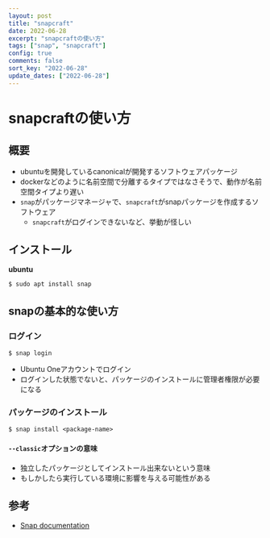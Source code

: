 ```yaml
---
layout: post
title: "snapcraft"
date: 2022-06-28
excerpt: "snapcraftの使い方"
tags: ["snap", "snapcraft"]
config: true
comments: false
sort_key: "2022-06-28"
update_dates: ["2022-06-28"]
---
```


# snapcraftの使い方

## 概要
 - ubuntuを開発しているcanonicalが開発するソフトウェアパッケージ
 - dockerなどのように名前空間で分離するタイプではなさそうで、動作が名前空間タイプより遅い
 - `snap`がパッケージマネージャで、`snapcraft`がsnapパッケージを作成するソフトウェア
   - `snapcraft`がログインできないなど、挙動が怪しい

## インストール

**ubuntu**  
```console
$ sudo apt install snap
```

## snapの基本的な使い方

### ログイン

```console
$ snap login 
```
 - Ubuntu Oneアカウントでログイン
 - ログインした状態でないと、パッケージのインストールに管理者権限が必要になる

### パッケージのインストール

```console
$ snap install <package-name>
```

#### `--classic`オプションの意味
 - 独立したパッケージとしてインストール出来ないという意味
 - もしかしたら実行している環境に影響を与える可能性がある

## 参考
 - [Snap documentation](https://snapcraft.io/docs)
 

